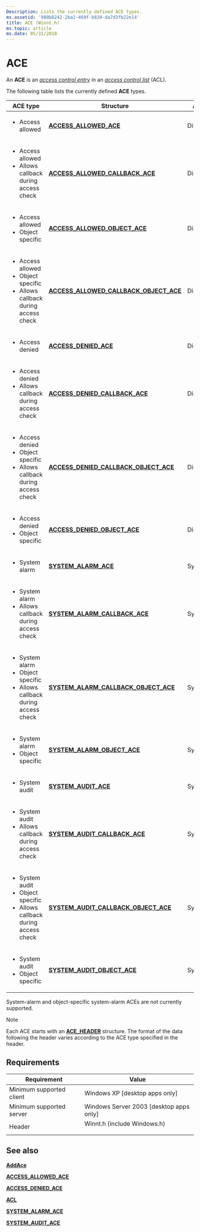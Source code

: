 ```yaml
---
Description: Lists the currently defined ACE types.
ms.assetid: '980b8242-2ba2-469f-b834-da7d3fb22e14'
title: ACE (Winnt.h)
ms.topic: article
ms.date: 05/31/2018
---
```


# ACE

An **ACE** is an [*access control entry*](/windows/desktop/SecGloss/a-gly) in an [*access control list*](/windows/desktop/SecGloss/a-gly) (ACL).

The following table lists the currently defined **ACE** types.



<table>
<colgroup>
<col style="width: 33%" />
<col style="width: 33%" />
<col style="width: 33%" />
</colgroup>
<thead>
<tr class="header">
<th>ACE type</th>
<th>Structure</th>
<th>ACL type</th>
</tr>
</thead>
<tbody>
<tr class="odd">
<td><ul>
<li>Access allowed</li>
</ul></td>
<td><a href="/windows/desktop/api/Winnt/ns-winnt-access_allowed_ace"><strong>ACCESS_ALLOWED_ACE</strong></a></td>
<td>Discretionary</td>
</tr>
<tr class="even">
<td><ul>
<li>Access allowed</li>
<li>Allows callback during access check</li>
</ul></td>
<td><a href="/windows/desktop/api/Winnt/ns-winnt-access_allowed_callback_ace"><strong>ACCESS_ALLOWED_CALLBACK_ACE</strong></a></td>
<td>Discretionary</td>
</tr>
<tr class="odd">
<td><ul>
<li>Access allowed</li>
<li>Object specific</li>
</ul></td>
<td><a href="/windows/desktop/api/Winnt/ns-winnt-access_allowed_object_ace"><strong>ACCESS_ALLOWED_OBJECT_ACE</strong></a></td>
<td>Discretionary</td>
</tr>
<tr class="even">
<td><ul>
<li>Access allowed</li>
<li>Object specific</li>
<li>Allows callback during access check</li>
</ul></td>
<td><a href="/windows/desktop/api/Winnt/ns-winnt-access_allowed_callback_object_ace"><strong>ACCESS_ALLOWED_CALLBACK_OBJECT_ACE</strong></a></td>
<td>Discretionary</td>
</tr>
<tr class="odd">
<td><ul>
<li>Access denied</li>
</ul></td>
<td><a href="/windows/desktop/api/Winnt/ns-winnt-access_denied_ace"><strong>ACCESS_DENIED_ACE</strong></a></td>
<td>Discretionary</td>
</tr>
<tr class="even">
<td><ul>
<li>Access denied</li>
<li>Allows callback during access check</li>
</ul></td>
<td><a href="/windows/desktop/api/Winnt/ns-winnt-access_denied_callback_ace"><strong>ACCESS_DENIED_CALLBACK_ACE</strong></a></td>
<td>Discretionary</td>
</tr>
<tr class="odd">
<td><ul>
<li>Access denied</li>
<li>Object specific</li>
<li>Allows callback during access check</li>
</ul></td>
<td><a href="/windows/desktop/api/Winnt/ns-winnt-access_denied_callback_object_ace"><strong>ACCESS_DENIED_CALLBACK_OBJECT_ACE</strong></a></td>
<td>Discretionary</td>
</tr>
<tr class="even">
<td><ul>
<li>Access denied</li>
<li>Object specific</li>
</ul></td>
<td><a href="/windows/desktop/api/Winnt/ns-winnt-access_denied_object_ace"><strong>ACCESS_DENIED_OBJECT_ACE</strong></a></td>
<td>Discretionary</td>
</tr>
<tr class="odd">
<td><ul>
<li>System alarm</li>
</ul></td>
<td><a href="/windows/desktop/api/Winnt/ns-winnt-system_alarm_ace"><strong>SYSTEM_ALARM_ACE</strong></a></td>
<td>System</td>
</tr>
<tr class="even">
<td><ul>
<li>System alarm</li>
<li>Allows callback during access check</li>
</ul></td>
<td><a href="/windows/desktop/api/Winnt/ns-winnt-system_alarm_callback_ace"><strong>SYSTEM_ALARM_CALLBACK_ACE</strong></a></td>
<td>System</td>
</tr>
<tr class="odd">
<td><ul>
<li>System alarm</li>
<li>Object specific</li>
<li>Allows callback during access check</li>
</ul></td>
<td><a href="/windows/desktop/api/Winnt/ns-winnt-system_alarm_callback_object_ace"><strong>SYSTEM_ALARM_CALLBACK_OBJECT_ACE</strong></a></td>
<td>System</td>
</tr>
<tr class="even">
<td><ul>
<li>System alarm</li>
<li>Object specific</li>
</ul></td>
<td><a href="/windows/desktop/api/winnt/ns-winnt-system_alarm_object_ace"><strong>SYSTEM_ALARM_OBJECT_ACE</strong></a></td>
<td>System</td>
</tr>
<tr class="odd">
<td><ul>
<li>System audit</li>
</ul></td>
<td><a href="/windows/desktop/api/Winnt/ns-winnt-system_audit_ace"><strong>SYSTEM_AUDIT_ACE</strong></a></td>
<td>System</td>
</tr>
<tr class="even">
<td><ul>
<li>System audit</li>
<li>Allows callback during access check</li>
</ul></td>
<td><a href="/windows/desktop/api/Winnt/ns-winnt-system_audit_callback_ace"><strong>SYSTEM_AUDIT_CALLBACK_ACE</strong></a></td>
<td>System</td>
</tr>
<tr class="odd">
<td><ul>
<li>System audit</li>
<li>Object specific</li>
<li>Allows callback during access check</li>
</ul></td>
<td><a href="/windows/desktop/api/Winnt/ns-winnt-system_audit_callback_object_ace"><strong>SYSTEM_AUDIT_CALLBACK_OBJECT_ACE</strong></a></td>
<td>System</td>
</tr>
<tr class="even">
<td><ul>
<li>System audit</li>
<li>Object specific</li>
</ul></td>
<td><a href="/windows/desktop/api/Winnt/ns-winnt-system_alarm_object_ace"><strong>SYSTEM_AUDIT_OBJECT_ACE</strong></a></td>
<td>System</td>
</tr>
</tbody>
</table>



 

System-alarm and object-specific system-alarm ACEs are not currently supported.

> [!Note]  
> Each ACE starts with an [**ACE\_HEADER**](/windows/desktop/api/Winnt/ns-winnt-ace_header) structure. The format of the data following the header varies according to the ACE type specified in the header.

 

## Requirements



| Requirement | Value |
|-------------------------------------|--------------------------------------------------------------------------------------------------------|
| Minimum supported client<br/> | Windows XP \[desktop apps only\]<br/>                                                            |
| Minimum supported server<br/> | Windows Server 2003 \[desktop apps only\]<br/>                                                   |
| Header<br/>                   | <dl> <dt>Winnt.h (include Windows.h)</dt> </dl> |



## See also

<dl> <dt>

[**AddAce**](/windows/win32/api/securitybaseapi/nf-securitybaseapi-addace)
</dt> <dt>

[**ACCESS\_ALLOWED\_ACE**](/windows/desktop/api/Winnt/ns-winnt-access_allowed_ace)
</dt> <dt>

[**ACCESS\_DENIED\_ACE**](/windows/desktop/api/Winnt/ns-winnt-access_denied_ace)
</dt> <dt>

[**ACL**](/windows/desktop/api/Winnt/ns-winnt-acl)
</dt> <dt>

[**SYSTEM\_ALARM\_ACE**](/windows/desktop/api/Winnt/ns-winnt-system_alarm_object_ace)
</dt> <dt>

[**SYSTEM\_AUDIT\_ACE**](/windows/desktop/api/Winnt/ns-winnt-system_audit_ace)
</dt> </dl>

